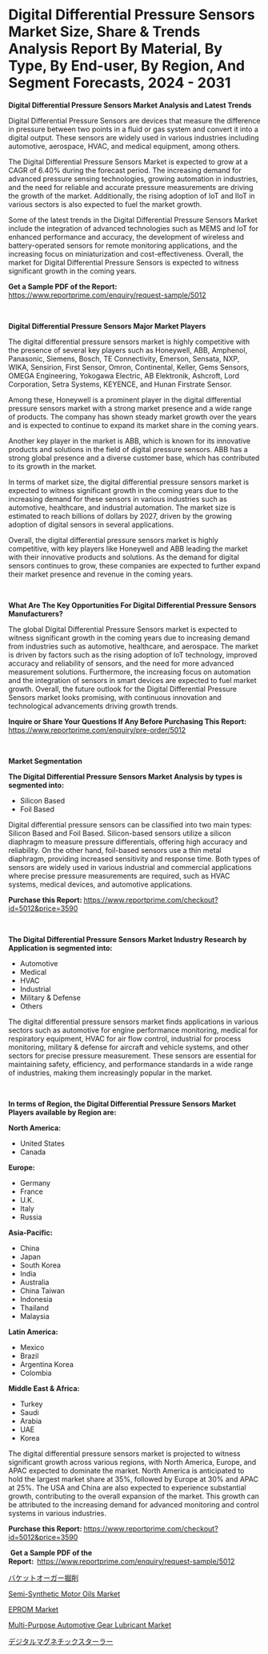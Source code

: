 <p><h1>Digital Differential Pressure Sensors Market Size, Share & Trends Analysis Report By Material, By Type, By End-user, By Region, And Segment Forecasts, 2024 - 2031</h1></p><p><strong>Digital Differential Pressure Sensors Market Analysis and Latest Trends</strong></p>
<p><p>Digital Differential Pressure Sensors are devices that measure the difference in pressure between two points in a fluid or gas system and convert it into a digital output. These sensors are widely used in various industries including automotive, aerospace, HVAC, and medical equipment, among others.</p><p>The Digital Differential Pressure Sensors Market is expected to grow at a CAGR of 6.40% during the forecast period. The increasing demand for advanced pressure sensing technologies, growing automation in industries, and the need for reliable and accurate pressure measurements are driving the growth of the market. Additionally, the rising adoption of IoT and IIoT in various sectors is also expected to fuel the market growth.</p><p>Some of the latest trends in the Digital Differential Pressure Sensors Market include the integration of advanced technologies such as MEMS and IoT for enhanced performance and accuracy, the development of wireless and battery-operated sensors for remote monitoring applications, and the increasing focus on miniaturization and cost-effectiveness. Overall, the market for Digital Differential Pressure Sensors is expected to witness significant growth in the coming years.</p></p>
<p><strong>Get a Sample PDF of the Report:&nbsp;</strong> <a href="https://www.reportprime.com/enquiry/request-sample/5012">https://www.reportprime.com/enquiry/request-sample/5012</a></p>
<p>&nbsp;</p>
<p><strong>Digital Differential Pressure Sensors Major Market Players</strong></p>
<p><p>The digital differential pressure sensors market is highly competitive with the presence of several key players such as Honeywell, ABB, Amphenol, Panasonic, Siemens, Bosch, TE Connectivity, Emerson, Sensata, NXP, WIKA, Sensirion, First Sensor, Omron, Continental, Keller, Gems Sensors, OMEGA Engineering, Yokogawa Electric, AB Elektronik, Ashcroft, Lord Corporation, Setra Systems, KEYENCE, and Hunan Firstrate Sensor.</p><p>Among these, Honeywell is a prominent player in the digital differential pressure sensors market with a strong market presence and a wide range of products. The company has shown steady market growth over the years and is expected to continue to expand its market share in the coming years.</p><p>Another key player in the market is ABB, which is known for its innovative products and solutions in the field of digital pressure sensors. ABB has a strong global presence and a diverse customer base, which has contributed to its growth in the market.</p><p>In terms of market size, the digital differential pressure sensors market is expected to witness significant growth in the coming years due to the increasing demand for these sensors in various industries such as automotive, healthcare, and industrial automation. The market size is estimated to reach billions of dollars by 2027, driven by the growing adoption of digital sensors in several applications.</p><p>Overall, the digital differential pressure sensors market is highly competitive, with key players like Honeywell and ABB leading the market with their innovative products and solutions. As the demand for digital sensors continues to grow, these companies are expected to further expand their market presence and revenue in the coming years.</p></p>
<p>&nbsp;</p>
<p><strong>What Are The Key Opportunities For Digital Differential Pressure Sensors Manufacturers?</strong></p>
<p><p>The global Digital Differential Pressure Sensors market is expected to witness significant growth in the coming years due to increasing demand from industries such as automotive, healthcare, and aerospace. The market is driven by factors such as the rising adoption of IoT technology, improved accuracy and reliability of sensors, and the need for more advanced measurement solutions. Furthermore, the increasing focus on automation and the integration of sensors in smart devices are expected to fuel market growth. Overall, the future outlook for the Digital Differential Pressure Sensors market looks promising, with continuous innovation and technological advancements driving growth trends.</p></p>
<p><strong>Inquire or Share Your Questions If Any Before Purchasing This Report:</strong> <a href="https://www.reportprime.com/enquiry/pre-order/5012">https://www.reportprime.com/enquiry/pre-order/5012</a></p>
<p>&nbsp;</p>
<p><strong>Market Segmentation</strong></p>
<p><strong>The Digital Differential Pressure Sensors Market Analysis by types is segmented into:</strong></p>
<p><ul><li>Silicon Based</li><li>Foil Based</li></ul></p>
<p><p>Digital differential pressure sensors can be classified into two main types: Silicon Based and Foil Based. Silicon-based sensors utilize a silicon diaphragm to measure pressure differentials, offering high accuracy and reliability. On the other hand, foil-based sensors use a thin metal diaphragm, providing increased sensitivity and response time. Both types of sensors are widely used in various industrial and commercial applications where precise pressure measurements are required, such as HVAC systems, medical devices, and automotive applications.</p></p>
<p><strong>Purchase this Report:&nbsp;</strong><a href="https://www.reportprime.com/checkout?id=5012&price=3590">https://www.reportprime.com/checkout?id=5012&price=3590</a></p>
<p>&nbsp;</p>
<p><strong>The Digital Differential Pressure Sensors Market Industry Research by Application is segmented into:</strong></p>
<p><ul><li>Automotive</li><li>Medical</li><li>HVAC</li><li>Industrial</li><li>Military & Defense</li><li>Others</li></ul></p>
<p><p>The digital differential pressure sensors market finds applications in various sectors such as automotive for engine performance monitoring, medical for respiratory equipment, HVAC for air flow control, industrial for process monitoring, military & defense for aircraft and vehicle systems, and other sectors for precise pressure measurement. These sensors are essential for maintaining safety, efficiency, and performance standards in a wide range of industries, making them increasingly popular in the market.</p></p>
<p>&nbsp;</p>
<p><strong>In terms of Region, the Digital Differential Pressure Sensors Market Players available by Region are:</strong></p>
<p>
    <p> <strong> North America: </strong>
        <ul>
            <li>United States</li>
            <li>Canada</li>
        </ul>
        </p> 
    <p> <strong> Europe: </strong>
        <ul>
            <li>Germany</li>
            <li>France</li>
            <li>U.K.</li>
            <li>Italy</li>
            <li>Russia</li>
        </ul>
        </p> 
    <p> <strong> Asia-Pacific: </strong>
        <ul>
            <li>China</li>
            <li>Japan</li>
            <li>South Korea</li>
            <li>India</li>
            <li>Australia</li>
            <li>China Taiwan</li>
            <li>Indonesia</li>
            <li>Thailand</li>
            <li>Malaysia</li>
        </ul>
        </p> 
    <p> <strong> Latin America: </strong>
        <ul>
            <li>Mexico</li>
            <li>Brazil</li>
            <li>Argentina Korea</li>
            <li>Colombia</li>
        </ul>
        </p> 
    <p> <strong> Middle East & Africa: </strong>
        <ul>
            <li>Turkey</li>
            <li>Saudi</li>
            <li>Arabia</li>
            <li>UAE</li>
            <li>Korea</li>
        </ul>
    </p>
    </p>
<p><p>The digital differential pressure sensors market is projected to witness significant growth across various regions, with North America, Europe, and APAC expected to dominate the market. North America is anticipated to hold the largest market share at 35%, followed by Europe at 30% and APAC at 25%. The USA and China are also expected to experience substantial growth, contributing to the overall expansion of the market. This growth can be attributed to the increasing demand for advanced monitoring and control systems in various industries.</p></p>
<p><strong>Purchase this Report: </strong><a href="https://www.reportprime.com/checkout?id=5012&price=3590">https://www.reportprime.com/checkout?id=5012&price=3590</a></p>
<p>&nbsp;<strong>Get a Sample PDF of the Report:&nbsp;&nbsp;</strong><a href="https://www.reportprime.com/enquiry/request-sample/5012">https://www.reportprime.com/enquiry/request-sample/5012</a></p>
<p><strong></strong></p>
<p><p><a href="https://github.com/pepo3k/Market-Research-Report-List-1/blob/main/960496415531.md">バケットオーガー掘削</a></p><p><a href="https://issuu.com/reportprime-2/docs/semi-synthetic-motor-oils-market-size-2030.pptx">Semi-Synthetic Motor Oils Market</a></p><p><a href="https://github.com/gamblestampleyjenny50m5sl6/Market-Research-Report-List-2/blob/main/eprom-market.md">EPROM Market</a></p><p><a href="https://issuu.com/reportprime-2/docs/multi-purpose-automotive-gear-lubricant-market-siz">Multi-Purpose Automotive Gear Lubricant Market</a></p><p><a href="https://github.com/vhemk0794148/Market-Research-Report-List-1/blob/main/499093715530.md">デジタルマグネチックスターラー</a></p></p>